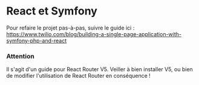 # React et Symfony

Pour refaire le projet pas-à-pas, suivre le guide ici : https://www.twilio.com/blog/building-a-single-page-application-with-symfony-php-and-react

### Attention
Il s'agit d'un guide pour React Router V5. 
Veiller à bien installer V5, ou bien de modifier l'utilisation de React Router en conséquence !

